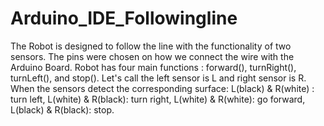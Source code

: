 # Arduino_IDE_Followingline
The Robot is designed to follow the line with the functionality of two sensors. 
 The pins were chosen on how we connect the wire with the Arduino Board.
 Robot has four main functions : forward(), turnRight(), turnLeft(), and stop().
 Let's call the left sensor is L and right sensor is R.
 When the sensors detect the corresponding surface: L(black) & R(white) : turn left, L(white) & R(black): turn right, L(white) & R(white): go forward, L(black) & R(black): stop.
